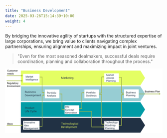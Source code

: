 ```yaml
---
title: "Business Development"
date: 2025-03-26T15:14:39+10:00
weight: 4
---
```


By bridging the innovative agility of startups with the structured expertise of large corporations, we bring value to clients navigating complex partnerships, ensuring alignment and maximizing impact in joint ventures.

> "Even for the most seasoned dealmakers, successful deals require coordination, planning and collaboration throughout the process."

<!--more-->

![Accounting Services](/images/illustrations/business_dev_cycle.svg)
